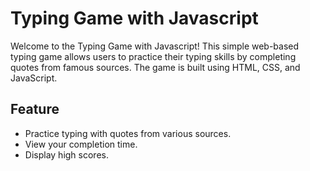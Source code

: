 # Typing Game with Javascript
Welcome to the Typing Game with Javascript! This simple web-based typing game allows users to practice their typing skills by completing quotes from famous sources. The game is built using HTML, CSS, and JavaScript.

## Feature
- Practice typing with quotes from various sources.
- View your completion time.
- Display high scores.

  
